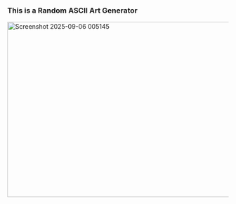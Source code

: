 ### This is a Random ASCII Art Generator

<img width="934" height="400" alt="Screenshot 2025-09-06 005145" src="https://github.com/user-attachments/assets/8432e42f-90fb-4837-8178-a65b9086c408" />

